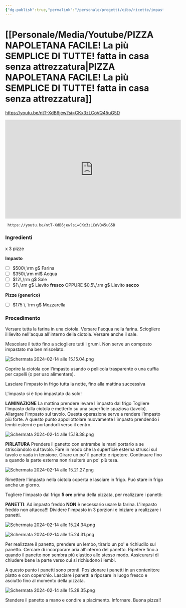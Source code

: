 ```yaml
---
{"dg-publish":true,"permalink":"/personale/progetti/cibo/ricette/impasto-pizza-forno-a-legna/"}
---
```




<div class="transclusion internal-embed is-loaded"><div class="markdown-embed">





# [[Personale/Media/Youtube/PIZZA NAPOLETANA FACILE! La più SEMPLICE DI TUTTE! fatta in casa senza attrezzatura\|PIZZA NAPOLETANA FACILE! La più SEMPLICE DI TUTTE! fatta in casa senza attrezzatura]]

https://youtu.be/ntT-XdB6jew?si=CKx3zLCoVQ45uG5D

<iframe width="560" height="315" src="https://www.youtube.com/embed/ntT-XdB6jew?si=7mtQvbizcrV_mek9" title="YouTube video player" frameborder="0" allow="accelerometer; autoplay; clipboard-write; encrypted-media; gyroscope; picture-in-picture; web-share" allowfullscreen></iframe>



</div></div>



```timestamp-url 
 https://youtu.be/ntT-XdB6jew?si=CKx3zLCoVQ45uG5D
 ```

### Ingredienti

x 3 pizze

**Impasto**
- [ ] $500\,\rm g$ Farina
- [ ] $350\,\rm ml$ Acqua
- [ ] $12\,\rm g$ Sale
- [ ] $1\,\rm g$ Lievito **fresco** OPPURE $0.5\,\rm g$ Lievito **secco** 

**Pizze (generico)**
- [ ] $175 \, \rm g$ Mozzarella

### Procedimento

Versare tutta la farina in una ciotola.
Versare l'acqua nella farina.
Sciogliere il lievito nell'acqua all'interno della ciotola.
Versare anche il sale.

Mescolare il tutto fino a sciogliere tutti i grumi. Non serve un composto impastato ma ben miscelato.

![Schermata 2024-02-14 alle 15.15.04.png](/img/user/Personale/Progetti/Cibo/Ricette/allegati/Schermata%202024-02-14%20alle%2015.15.04.png)

Coprire la ciotola con l'impasto usando o pellicola trasparente o una cuffia per capelli (o per uso alimentare).

Lasciare l'impasto in frigo tutta la notte, fino alla mattina successiva

L'impasto si è tipo impastato da solo!

**LAMINAZIONE**
La mattina prendere levare l'impasto dal frigo
Togliere l'impasto dalla ciotola e metterlo su una superficie spaziosa (tavolo).
Allargare l'impasto sul tavolo.
Questa operazione serve a rendere l'impasto più forte.
A questo punto appollottolare nuovamente l'impasto prendendo i lembi esterni e portandorli verso il centro.

![Schermata 2024-02-14 alle 15.18.38.png](/img/user/Personale/Progetti/Cibo/Ricette/allegati/Schermata%202024-02-14%20alle%2015.18.38.png)

**PIRLATURA**
Prendere il panetto con entrambe le mani portarlo a se strisciandolo sul tavolo. Fare in modo che la superficie esterna strusci sul tavolo e vada in tensione. Girare un po' il panetto e ripetere.
Continuare fino a quando la parte esterna non risulterà un po' più tesa.

![Schermata 2024-02-14 alle 15.21.27.png](/img/user/Personale/Progetti/Cibo/Ricette/allegati/Schermata%202024-02-14%20alle%2015.21.27.png)

Rimettere l'impasto nella ciotola coperta e lasciare in frigo.
Può stare in frigo anche un giorno. 

Togliere l'impasto dal frigo **5 ore** prima della pizzata, per realizzare i panetti:

**PANETTI**:
Ad impasto freddo **NON** è necessario usare la farina. L'impasto freddo non attacca!!!
Dividere l'impasto in 3 porzioni e iniziare a realizzare i panetti.

![Schermata 2024-02-14 alle 15.24.34.png](/img/user/Personale/Progetti/Cibo/Ricette/allegati/Schermata%202024-02-14%20alle%2015.24.34.png)

![Schermata 2024-02-14 alle 15.24.31.png](/img/user/Personale/Progetti/Cibo/Ricette/allegati/Schermata%202024-02-14%20alle%2015.24.31.png)

Per realizzare il panetto, prendere un lembo, tirarlo un po' e richiudilo sul panetto. Cercare di incorporare aria all'interno del panetto. Ripetere fino a quando il panetto non sembra più elastico allo stesso modo. Assicurarsi di chiudere bene la parte verso cui si richiudono i lembi.

A questo punto i panetti sono pronti. Posizionare i panetti in un contenitore piatto e con coperchio. Lasciare i panetti a riposare in luogo fresco e asciutto fino al momento della pizzata.

![Schermata 2024-02-14 alle 15.28.35.png](/img/user/Personale/Progetti/Cibo/Ricette/allegati/Schermata%202024-02-14%20alle%2015.28.35.png)

Stendere il panetto a mano e condire a piacimento. Infornare. Buona pizza!!



